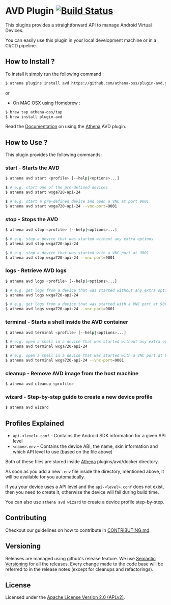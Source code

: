 # AVD Plugin [![Build Status](https://travis-ci.org/athena-oss/plugin-avd.svg?branch=master)](https://travis-ci.org/athena-oss/plugin-avd)

This plugins provides a straightforward API to manage Android Virtual Devices.

You can easily use this plugin in your local development machine or in a CI/CD pipeline.

## How to Install ?

To install it simply run the following command :

```bash
$ athena plugins install avd https://github.com/athena-oss/plugin-avd.git
```

or

* On MAC OSX using [Homebrew](http://brew.sh/) :
```bash
$ brew tap athena-oss/tap
$ brew install plugin-avd
```

Read the [Documentation](http://athena-oss.github.io/plugin-avd) on using the [Athena](https://github.com/athena-oss/athena) AVD plugin.

## How to Use ?

This plugin provides the following commands:

### start - Starts the AVD

```bash
$ athena avd start <profile> [--help|<options>...]

$ # e.g. start one of the pre-defined devices
$ athena avd start wxga720-api-24

$ # e.g. start a pre-defined device and open a VNC at port 9001
$ athena avd start wxga720-api-24 --vnc-port=9001
```

### stop - Stops the AVD

```bash
$ athena avd stop <profile> [--help|<options>...]

$ # e.g. stop a device that was started without any extra options
$ athena avd stop wxga720-api-24

$ # e.g. stop a device that was started with a VNC port at 9001
$ athena avd stop wxga720-api-24 --vnc-port=9001
```

### logs - Retrieve AVD logs

```bash
$ athena avd logs <profile> [--help|<options>...]

$ # e.g. get logs from a device that was started without any extra options
$ athena avd logs wxga720-api-24

$ # e.g. get logs from a device that was started with a VNC port at 9001
$ athena avd logs wxga720-api-24 --vnc-port=9001
```

### terminal - Starts a shell inside the AVD container

```bash
$ athena avd terminal <profile> [--help|<options>...]

$ # e.g. open a shell in a device that was started without any extra options
$ athena avd terminal wxga720-api-24

$ # e.g. open a shell in a device that was started with a VNC port at 9001
$ athena avd terminal wxga720-api-24 --vnc-port=9001
```

### cleanup - Remove AVD image from the host machine

```bash
$ athena avd cleanup <profile>
```

### wizard - Step-by-step guide to create a new device profile

```bash
$ athena avd wizard
```

## Profiles Explained

* `api-<level>.conf` - Contains the Android SDK information for a given API level
* `<name>.env` - Contains the device ABI, the name, skin information and which API level to use (based on the file above)

Both of these files are stored inside [Athena](https://github.com/athena-oss/athena) plugins/avd/docker directory.

As soon as you add a new `.env` file inside the directory, mentioned above, it will be available for you automatically.

If you your device uses a API level and the `api-<level>.conf` does not exist, then you need to create it, otherwise the device will fail during build time.

You can also use `athena avd wizard` to create a device profile step-by-step.

## Contributing

Checkout our guidelines on how to contribute in [CONTRIBUTING.md](CONTRIBUTING.md).

## Versioning

Releases are managed using github's release feature. We use [Semantic Versioning](http://semver.org) for all
the releases. Every change made to the code base will be referred to in the release notes (except for
cleanups and refactorings).

## License

Licensed under the [Apache License Version 2.0 (APLv2)](LICENSE).
